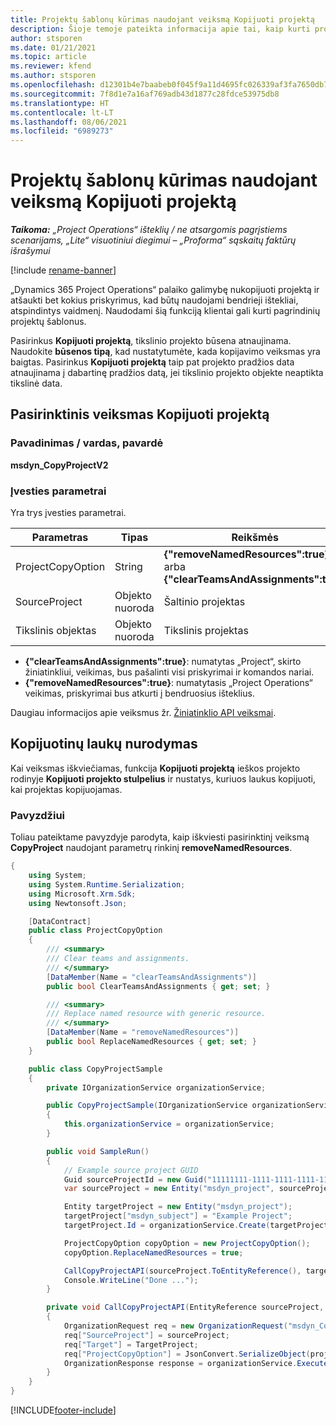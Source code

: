 ```yaml
---
title: Projektų šablonų kūrimas naudojant veiksmą Kopijuoti projektą
description: Šioje temoje pateikta informacija apie tai, kaip kurti projektų šablonus naudojant pasirinktinį veiksmą Kopijuoti projektą.
author: stsporen
ms.date: 01/21/2021
ms.topic: article
ms.reviewer: kfend
ms.author: stsporen
ms.openlocfilehash: d12301b4e7baabeb0f045f9a11d4695fc026339af3fa7650db7177c495c71e90
ms.sourcegitcommit: 7f8d1e7a16af769adb43d1877c28fdce53975db8
ms.translationtype: HT
ms.contentlocale: lt-LT
ms.lasthandoff: 08/06/2021
ms.locfileid: "6989273"
---
```

# <a name="develop-project-templates-with-copy-project"></a>Projektų šablonų kūrimas naudojant veiksmą Kopijuoti projektą

_**Taikoma:** „Project Operations“ išteklių / ne atsargomis pagrįstiems scenarijams, „Lite“ visuotiniui diegimui – „Proforma“ sąskaitų faktūrų išrašymui_

[!include [rename-banner](~/includes/cc-data-platform-banner.md)]

„Dynamics 365 Project Operations“ palaiko galimybę nukopijuoti projektą ir atšaukti bet kokius priskyrimus, kad būtų naudojami bendrieji ištekliai, atspindintys vaidmenį. Naudodami šią funkciją klientai gali kurti pagrindinių projektų šablonus.

Pasirinkus **Kopijuoti projektą**, tikslinio projekto būsena atnaujinama. Naudokite **būsenos tipą**, kad nustatytumėte, kada kopijavimo veiksmas yra baigtas. Pasirinkus **Kopijuoti projektą** taip pat projekto pradžios data atnaujinama į dabartinę pradžios datą, jei tikslinio projekto objekte neaptikta tikslinė data.

## <a name="copy-project-custom-action"></a>Pasirinktinis veiksmas Kopijuoti projektą 

### <a name="name"></a>Pavadinimas / vardas, pavardė 

**msdyn_CopyProjectV2**

### <a name="input-parameters"></a>Įvesties parametrai
Yra trys įvesties parametrai.

| Parametras          | Tipas   | Reikšmės                                                   | 
|--------------------|--------|----------------------------------------------------------|
| ProjectCopyOption  | String | **{"removeNamedResources":true}** arba **{"clearTeamsAndAssignments":true}** |
| SourceProject      | Objekto nuoroda | Šaltinio projektas |
| Tikslinis objektas             | Objekto nuoroda | Tikslinis projektas |


- **{"clearTeamsAndAssignments":true}**: numatytas „Project“, skirto žiniatinkliui, veikimas, bus pašalinti visi priskyrimai ir komandos nariai.
- **{"removeNamedResources":true}**: numatytasis „Project Operations“ veikimas, priskyrimai bus atkurti į bendruosius išteklius.

Daugiau informacijos apie veiksmus žr. [Žiniatinklio API veiksmai](/powerapps/developer/common-data-service/webapi/use-web-api-actions).

## <a name="specify-fields-to-copy"></a>Kopijuotinų laukų nurodymas 
Kai veiksmas iškviečiamas, funkcija **Kopijuoti projektą** ieškos projekto rodinyje **Kopijuoti projekto stulpelius** ir nustatys, kuriuos laukus kopijuoti, kai projektas kopijuojamas.


### <a name="example"></a>Pavyzdžiui
Toliau pateiktame pavyzdyje parodyta, kaip iškviesti pasirinktinį veiksmą **CopyProject** naudojant parametrų rinkinį **removeNamedResources**.
```C#
{
    using System;
    using System.Runtime.Serialization;
    using Microsoft.Xrm.Sdk;
    using Newtonsoft.Json;

    [DataContract]
    public class ProjectCopyOption
    {
        /// <summary>
        /// Clear teams and assignments.
        /// </summary>
        [DataMember(Name = "clearTeamsAndAssignments")]
        public bool ClearTeamsAndAssignments { get; set; }

        /// <summary>
        /// Replace named resource with generic resource.
        /// </summary>
        [DataMember(Name = "removeNamedResources")]
        public bool ReplaceNamedResources { get; set; }
    }

    public class CopyProjectSample
    {
        private IOrganizationService organizationService;

        public CopyProjectSample(IOrganizationService organizationService)
        {
            this.organizationService = organizationService;
        }

        public void SampleRun()
        {
            // Example source project GUID
            Guid sourceProjectId = new Guid("11111111-1111-1111-1111-111111111111");
            var sourceProject = new Entity("msdyn_project", sourceProjectId);

            Entity targetProject = new Entity("msdyn_project");
            targetProject["msdyn_subject"] = "Example Project";
            targetProject.Id = organizationService.Create(targetProject);

            ProjectCopyOption copyOption = new ProjectCopyOption();
            copyOption.ReplaceNamedResources = true;

            CallCopyProjectAPI(sourceProject.ToEntityReference(), targetProject.ToEntityReference(), copyOption);
            Console.WriteLine("Done ...");
        }

        private void CallCopyProjectAPI(EntityReference sourceProject, EntityReference TargetProject, ProjectCopyOption projectCopyOption)
        {
            OrganizationRequest req = new OrganizationRequest("msdyn_CopyProjectV2");
            req["SourceProject"] = sourceProject;
            req["Target"] = TargetProject;
            req["ProjectCopyOption"] = JsonConvert.SerializeObject(projectCopyOption);
            OrganizationResponse response = organizationService.Execute(req);
        }
    }
}
```


[!INCLUDE[footer-include](../includes/footer-banner.md)]